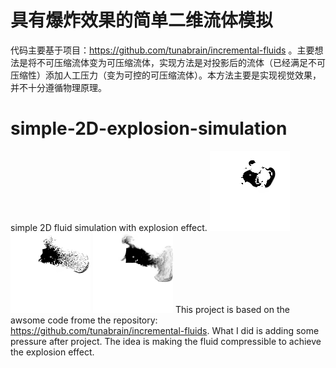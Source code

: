# 具有爆炸效果的简单二维流体模拟
代码主要基于项目：https://github.com/tunabrain/incremental-fluids 。主要想法是将不可压缩流体变为可压缩流体，实现方法是对投影后的流体（已经满足不可压缩性）添加人工压力（变为可控的可压缩流体）。本方法主要是实现视觉效果，并不十分遵循物理原理。

# simple-2D-explosion-simulation
simple 2D fluid simulation with explosion effect.
![](https://github.com/zldtll1/simple-2D-explosion-simulation/blob/main/images/Frame00004.png) ![](https://github.com/zldtll1/simple-2D-explosion-simulation/blob/main/images/Frame00005.png) ![](https://github.com/zldtll1/simple-2D-explosion-simulation/blob/main/images/Frame00006.png)
This project is based on the awsome code frome the repository: https://github.com/tunabrain/incremental-fluids. What I did is adding some pressure after project. The idea is making the fluid compressible to achieve the explosion effect. 
